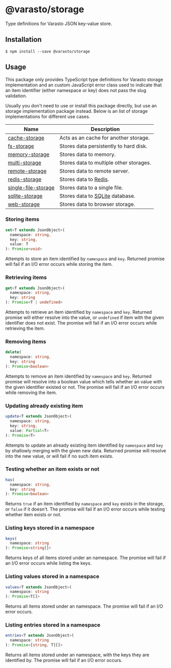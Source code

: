 # @varasto/storage

Type definitions for Varasto JSON key-value store.

## Installation

```shell
$ npm install --save @varasto/storage
```

## Usage

This package only provides TypeScript type definitions for Varasto storage
implementation and an custom JavaScript error class used to indicate that
an item identifier (either namespace or key) does not pass the slug validation.

Usually you don't need to use or install this package directly, but use an
storage implementation package instead. Below is an list of storage
implementations for different use cases.

| Name                  | Description                             |
| --------------------- | --------------------------------------- |
| [cache-storage]       | Acts as an cache for another storage.   |
| [fs-storage]          | Stores data persistently to hard disk.  |
| [memory-storage]      | Stores data to memory.                  |
| [multi-storage]       | Stores data to multiple other storages. |
| [remote-storage]      | Stores data to remote server.           |
| [redis-storage]       | Stores data to [Redis].                 |
| [single-file-storage] | Stores data to a single file.           |
| [sqlite-storage]      | Stores data to [SQLite] database.       |
| [web-storage]         | Stores data to browser storage.         |

[cache-storage]: https://www.npmjs.com/package/@varasto/cache-storage
[fs-storage]: https://www.npmjs.com/package/@varasto/fs-storage
[memory-storage]: https://www.npmjs.com/package/@varasto/memory-storage
[multi-storage]: https://www.npmjs.com/package/@varasto/multi-storage
[remote-storage]: https://www.npmjs.com/package/@varasto/remote-storage
[redis-storage]: https://www.npmjs.com/package/@varasto/redis-storage
[single-file-storage]: https://www.npmjs.com/package/@varasto/single-file-storage
[sqlite-storage]: https://www.npmjs.com/package/@varasto/sqlite-storage
[web-storage]: https://www.npmjs.com/package/@varasto/web-storage
[redis]: https://redis.io
[sqlite]: https://www.sqlite.org/

### Storing items

```TypeScript
set<T extends JsonObject>(
  namespace: string,
  key: string,
  value: T
): Promise<void>
```

Attempts to store an item identified by `namespace` and `key`. Returned
promise will fail if an I/O error occurs while storing the item.

### Retrieving items

```TypeScript
get<T extends JsonObject>(
  namespace: string,
  key: string
): Promise<T | undefined>
```

Attempts to retrieve an item identified by `namespace` and `key`. Returned
promise will either resolve into the value, or `undefined` if item with the
given identifier does not exist. The promise will fail if an I/O error
occurs while retrieving the item.

### Removing items

```TypeScript
delete(
  namespace: string,
  key: string
): Promise<boolean>
```

Attempts to remove an item identified by `namespace` and `key`. Returned
promise will resolve into a boolean value which tells whether an value with
the given identifier existed or not. The promise will fail if an I/O error
occurs while removing the item.

### Updating already existing item

```TypeScript
update<T extends JsonObject>(
  namespace: string,
  key: string,
  value: Partial<T>
): Promise<T>
```

Attempts to update an already existing item identified by `namespace` and `key`
by shallowly merging with the given new data. Returned promise will resolve
into the new value, or will fail if no such item exists.

### Testing whether an item exists or not

```TypeScript
has(
  namespace: string,
  key: string
): Promise<boolean>
```

Returns `true` if an item identified by `namespace` and `key` exists in the
storage, or `false` if it doesn't. The promise will fail if an I/O error
occurs while testing whether item exists or not.

### Listing keys stored in a namespace

```TypeScript
keys(
  namespace: string
): Promise<string[]>
```

Returns keys of all items stored under an namespace. The promise will fail if
an I/O error occurs while listing the keys.

### Listing values stored in a namespace

```TypeScript
values<T extends JsonObject>(
  namespace: string
): Promise<T[]>
```

Returns all items stored under an namespace. The promise will fail if an I/O
error occurs.

### Listing entries stored in a namespace

```TypeScript
entries<T extends JsonObject>(
  namespace: string
): Promise<[string, T][]>
```

Returns all items stored under an namespace, with the keys they are identified
by. The promise will fail if an I/O error occurs.

